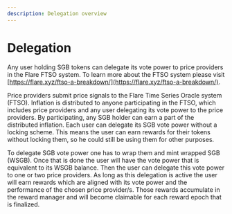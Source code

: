 ```yaml
---
description: Delegation overview
---
```


# Delegation

Any user holding SGB tokens can delegate its vote power to price providers in the Flare FTSO system. To learn more about the FTSO system please visit [https://flare.xyz/ftso-a-breakdown/](https://flare.xyz/ftso-a-breakdown/).

Price providers submit price signals to the Flare Time Series Oracle system (FTSO). Inflation is distributed to anyone participating in the FTSO, which includes price providers and any user delegating its vote power to the price providers. By participating, any SGB holder can earn a part of the distributed inflation. Each user can delegate its SGB vote power without a locking scheme. This means the user can earn rewards for their tokens without locking them, so he could still be using them for other purposes.

To delegate SGB vote power one has to wrap them and mint wrapped SGB (WSGB). Once that is done the user will have the vote power that is equivalent to its WSGB balance. Then the user can delegate this vote power to one or two price providers. As long as this delegation is active the user will earn rewards which are aligned with its vote power and the performance of the chosen price provider/s. Those rewards accumulate in the reward manager and will become claimable for each reward epoch that is finalized.
